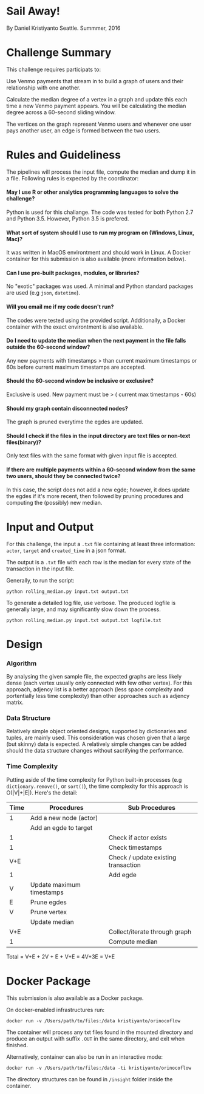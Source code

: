 # Sail Away!
By Daniel Kristiyanto
Seattle. Summmer, 2016

# Challenge Summary

This challenge requires participats to:

Use Venmo payments that stream in to build a graph of users and their relationship with one another.

Calculate the median degree of a vertex in a graph and update this each time a new Venmo payment appears. You will be calculating the median degree across a 60-second sliding window.

The vertices on the graph represent Venmo users and whenever one user pays another user, an edge is formed between the two users.


# Rules and Guideliness

The pipelines will process the input file, compute the median and dump it in a file. Following rules is expected by the coordinator:

#### May I use R or other analytics programming languages to solve the challenge?
Python is used for this challange. The code was tested for both Python 2.7 and Python 3.5. However, Python 3.5 is prefered.

#### What sort of system should I use to run my program on (Windows, Linux, Mac)?
It was written in MacOS environtment and should work in Linux. A Docker container for this submission is also available (more information below).

#### Can I use pre-built packages, modules, or libraries?
No "exotic" packages was used. A minimal and Python standard packages are used (e.g `json`, `datetime`).

#### Will you email me if my code doesn't run?
The codes were tested using the provided script. Additionally, a Docker container with the exact environtment is also available.

#### Do I need to update the median when the next payment in the file falls outside the 60-second window?
Any new payments with timestamps > than current maximum timestamps or 60s before current maximum timestamps are accepted. 

#### Should the 60-second window be inclusive or exclusive? 
Exclusive is used. New payment must be > ( current max timestamps - 60s)

#### Should my graph contain disconnected nodes?
The graph is pruned everytime the egdes are updated.

####  Should I check if the files in the input directory are text files or non-text files(binary)?
Only text files with the same format with given input file is accepted.

#### If there are multiple payments within a 60-second window from the same two users, should they be connected twice?
In this case, the script does not add a new egde; however, it does update the egdes if it's more recent, then followed by pruning procedures and computing the (possibly) new median.


# Input and Output

For this challenge, the input a `.txt` file containing at least three information: `actor`, `target` and `created_time` in a json format.

The output is a `.txt` file with each row is the median for every state of the transaction in the input file. 

Generally, to run the script:
```
python rolling_median.py input.txt output.txt 

```

To generate a detailed log file, use verbose. The produced logfile is generally large, and may significantly slow down the process. 

```
python rolling_median.py input.txt output.txt logfile.txt

```

# Design

### Algorithm
By analysing the given sample file, the expected graphs are less likely dense (each vertex usually only connected with few other vertex). For this approach, adjency list is a better approach (less space complexity and portentially less time complexity) than other approaches such as adjency matrix.

### Data Structure
Relatively simple object oriented designs, supported by dictionaries and tuples, are mainly used. This consideration was chosen given that a large (but skinny) data is expected. A relatively simple changes can be added should the data structure changes without sacrifying the performance.

### Time Complexity

Putting aside of the time complexity for Python built-in processes (e.g `dictionary.remove()`, or `sort()`), the time complexity for this approach is O(|V|+|E|).
Here's the detail:

Time | Procedures | Sub Procedures
--- | --- | ---
1   | Add a new node (actor) | 
    | Add an egde to target | 
1   | | Check if actor exists  
1   | | Check timestamps
V+E | | Check / update existing transaction
1   | | Add egde 
V   | Update maximum timestamps |
E   | Prune egdes |
V   | Prune vertex |
    | Update median |
V+E | | Collect/iterate through graph 
1   | | Compute median 

Total = V+E + 2V + E + V+E = 4V+3E = V+E

# Docker Package

This submission is also available as a Docker package.

On docker-enabled infrastructures run:

```
docker run -v /Users/path/to/files:/data kristiyanto/orinocoflow 
```

The container will process any txt files found in the mounted directory and produce an output with suffix `.OUT` in the same directory, and exit when finished. 

Alternatively, container can also be run in an interactive mode:

```
docker run -v /Users/path/to/files:/data -ti kristiyanto/orinocoflow
```
The directory structures can be found in `/insight` folder inside the container.

